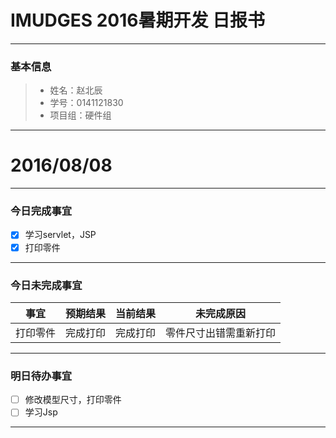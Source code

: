 ﻿# IMUDGES 2016暑期开发 日报书


-------


### 基本信息
> * 姓名：赵北辰
> * 学号：0141121830
> * 项目组：硬件组

-------


# 2016/08/08

-------

### 今日完成事宜
- [x]  学习servlet，JSP
- [x] 打印零件

-----
### 今日未完成事宜


| 事宜     |预期结果| 当前结果  | 未完成原因   | 
| --------   | -----:  | -----:  | :----:  |
|  打印零件    | 完成打印    | 完成打印 |  零件尺寸出错需重新打印  | 


------
### 明日待办事宜
- [ ] 修改模型尺寸，打印零件
- [ ] 学习Jsp

-------
